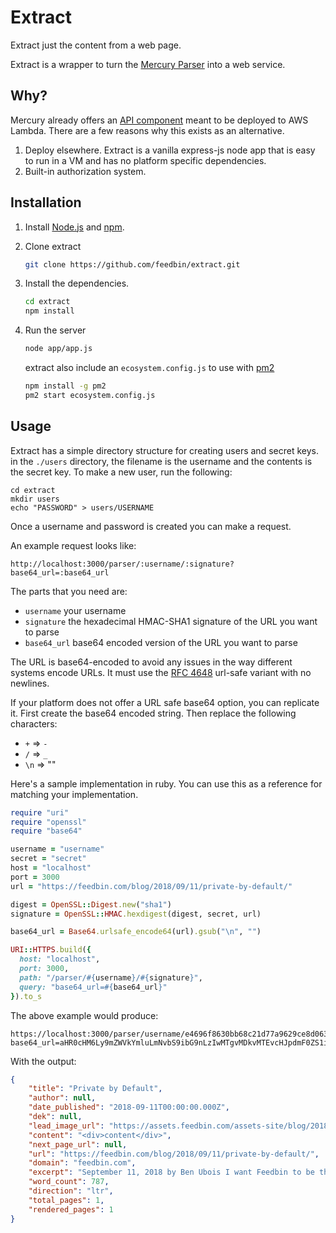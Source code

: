 Extract
=======

Extract just the content from a web page.

Extract is a wrapper to turn the [Mercury Parser](https://github.com/postlight/mercury-parser) into a web service.

Why?
----

Mercury already offers an [API component](https://github.com/postlight/mercury-parser-api) meant to be deployed to AWS Lambda. There are a few reasons why this exists as an alternative.

1. Deploy elsewhere. Extract is a vanilla express-js node app that is easy to run in a VM and has no platform specific dependencies.
2. Built-in authorization system.

Installation
------------

1. Install [Node.js](https://nodejs.org/en/) and [npm](https://www.npmjs.com/).

2. Clone extract

    ```bash
    git clone https://github.com/feedbin/extract.git
    ```

3. Install the dependencies.

    ```bash
    cd extract
    npm install
    ```

4. Run the server

    ```bash
    node app/app.js
    ```

    extract also include an `ecosystem.config.js` to use with [pm2](https://github.com/Unitech/pm2)

    ```bash
    npm install -g pm2
    pm2 start ecosystem.config.js
    ```

Usage
-----

Extract has a simple directory structure for creating users and secret keys. in the `./users` directory, the filename is the username and the contents is the secret key. To make a new user, run the following:

```
cd extract
mkdir users
echo "PASSWORD" > users/USERNAME
```

Once a username and password is created you can make a request.

An example request looks like:

```
http://localhost:3000/parser/:username/:signature?base64_url=:base64_url
```

The parts that you need are:

- `username` your username
- `signature` the hexadecimal HMAC-SHA1 signature of the URL you want to parse
- `base64_url` base64 encoded version of the URL you want to parse

The URL is base64-encoded to avoid any issues in the way different systems encode URLs. It must use the [RFC 4648](https://tools.ietf.org/html/rfc4648#section-5) url-safe variant with no newlines.

If your platform does not offer a URL safe base64 option, you can replicate it. First create the base64 encoded string. Then replace the following characters:

- `+` => `-`
- `/` => `_`
- `\n` => ""

Here's a sample implementation in ruby. You can use this as a reference for matching your implementation.

```ruby
require "uri"
require "openssl"
require "base64"

username = "username"
secret = "secret"
host = "localhost"
port = 3000
url = "https://feedbin.com/blog/2018/09/11/private-by-default/"

digest = OpenSSL::Digest.new("sha1")
signature = OpenSSL::HMAC.hexdigest(digest, secret, url)

base64_url = Base64.urlsafe_encode64(url).gsub("\n", "")

URI::HTTPS.build({
  host: "localhost",
  port: 3000,
  path: "/parser/#{username}/#{signature}",
  query: "base64_url=#{base64_url}"
}).to_s
```

The above example would produce:

```
https://localhost:3000/parser/username/e4696f8630bb68c21d77a9629ce8d063d8e5f81c?base64_url=aHR0cHM6Ly9mZWVkYmluLmNvbS9ibG9nLzIwMTgvMDkvMTEvcHJpdmF0ZS1ieS1kZWZhdWx0Lw==
```

With the output:

```json
{
    "title": "Private by Default",
    "author": null,
    "date_published": "2018-09-11T00:00:00.000Z",
    "dek": null,
    "lead_image_url": "https://assets.feedbin.com/assets-site/blog/2018-09-11/embed-3f43088538ae5ed7e585c00013adc13a915fd35de31990b3081a085b963ed7dd.png",
    "content": "<div>content</div>",
    "next_page_url": null,
    "url": "https://feedbin.com/blog/2018/09/11/private-by-default/",
    "domain": "feedbin.com",
    "excerpt": "September 11, 2018 by Ben Ubois I want Feedbin to be the opposite of Big Social. I think people should have the right not to be tracked on the Internet and Feedbin can help facilitate that. Since&hellip;",
    "word_count": 787,
    "direction": "ltr",
    "total_pages": 1,
    "rendered_pages": 1
}
```
